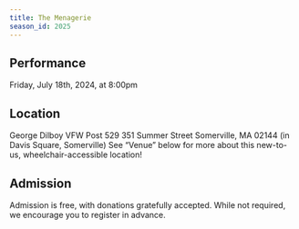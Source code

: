 ```yaml
---
title: The Menagerie
season_id: 2025
---
```

## Performance
Friday, July 18th, 2024, at 8:00pm

## Location
George Dilboy VFW Post 529
351 Summer Street
Somerville, MA 02144
(in Davis Square, Somerville)
See “Venue” below for more about this new-to-us, wheelchair-accessible location!

## Admission
Admission is free, with donations gratefully accepted. While not required, we encourage you to register in advance.
